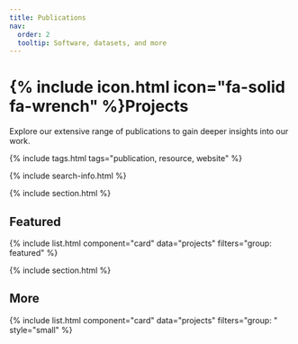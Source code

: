 ```yaml
---
title: Publications
nav:
  order: 2
  tooltip: Software, datasets, and more
---
```


# {% include icon.html icon="fa-solid fa-wrench" %}Projects

Explore our extensive range of publications to gain deeper insights into our work. 

{% include tags.html tags="publication, resource, website" %}

{% include search-info.html %}

{% include section.html %}

## Featured

{% include list.html component="card" data="projects" filters="group: featured" %}

{% include section.html %}

## More

{% include list.html component="card" data="projects" filters="group: " style="small" %}
